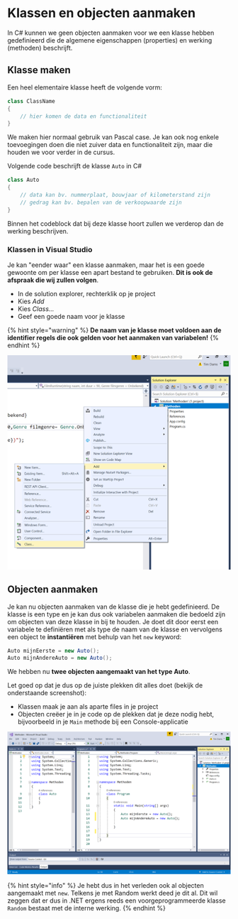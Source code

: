 # Klassen en objecten aanmaken

In C\# kunnen we geen objecten aanmaken voor we een klasse hebben gedefinieerd die de algemene eigenschappen \(properties\) en werking \(methoden\) beschrijft.

## Klasse maken

Een heel elementaire klasse heeft de volgende vorm:

```csharp
class ClassName
{
    // hier komen de data en functionaliteit
}
```

We maken hier normaal gebruik van Pascal case. Je kan ook nog enkele toevoegingen doen die niet zuiver data en functionaliteit zijn, maar die houden we voor verder in de cursus.

Volgende code beschrijft de klasse `Auto` in C\#

```csharp
class Auto
{
    // data kan bv. nummerplaat, bouwjaar of kilometerstand zijn
    // gedrag kan bv. bepalen van de verkoopwaarde zijn
}
```

Binnen het codeblock dat bij deze klasse hoort zullen we verderop dan de werking beschrijven.

### Klassen in Visual Studio

Je kan "eender waar" een klasse aanmaken, maar het is een goede gewoonte om per klasse een apart bestand te gebruiken. **Dit is ook de afspraak die wij zullen volgen**.

* In de solution explorer, rechterklik op je project
* Kies _Add_
* Kies _Class..._
* Geef een goede naam voor je klasse

{% hint style="warning" %}
**De naam van je klasse moet voldoen aan de identifier regels die ook gelden voor het aanmaken van variabelen!**
{% endhint %}

![Klasse toevoegen in VS](../../.gitbook/assets/klassadd%20%282%29%20%281%29.png)

## Objecten aanmaken

Je kan nu objecten aanmaken van de klasse die je hebt gedefinieerd. De klasse is een type en je kan dus ook variabelen aanmaken die bedoeld zijn om objecten van deze klasse in bij te houden. Je doet dit door eerst een variabele te definiëren met als type de naam van de klasse en vervolgens een object te **instantiëren** met behulp van het `new` keyword:

```csharp
Auto mijnEerste = new Auto();
Auto mijnAndereAuto = new Auto();
```

We hebben nu **twee objecten aangemaakt van het type Auto**.

Let goed op dat je dus op de juiste plekken dit alles doet \(bekijk de onderstaande screenshot\):

* Klassen maak je aan als aparte files in je project
* Objecten creëer je in je code op de plekken dat je deze nodig hebt, bijvoorbeeld in je `Main` methode bij een Console-applicatie

![basics oop same in vv](../../.gitbook/assets/allessamen%20%282%29%20%282%29.png)

{% hint style="info" %}
Je hebt dus in het verleden ook al objecten aangemaakt met `new`. Telkens je met Random werkt deed je dit al. Dit wil zeggen dat er dus in .NET ergens reeds een voorgeprogrammeerde klasse `Random` bestaat met de interne werking.
{% endhint %}

